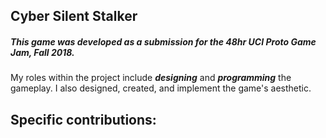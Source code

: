 ## Cyber Silent Stalker

##### This game was developed as a submission for the 48hr UCI Proto Game Jam, Fall 2018.

My roles within the project include **_designing_** and **_programming_** the gameplay. I also designed, created, and implement the game's aesthetic.

## **Specific contributions:**

